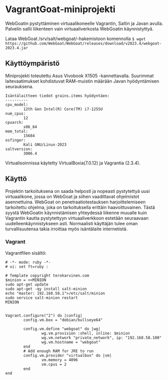 # VagrantGoat-miniprojekti
WebGoatin pystyttäminen virtuaalikoneelle Vagrantin, Saltin ja Javan avulla. Palvelin sallii liikenteen vain virtuaaliverkosta WebGoatin käynnistyttyä. 

Lataa WebGoat /srv/salt/webgoat/-hakemistoon komennolla ``$ wget https://github.com/WebGoat/WebGoat/releases/download/v2023.4/webgoat-2023.4.jar``


## Käyttöympäristö

Miniprojekti toteutettu Asus Vivobook X1505 -kannettavalla. Suurimmat laitevaatimukset kohdistuvat RAM-muistin määrään Javan hyödyntämisen seurauksena. 

```
Isäntälaitteen tiedot grains.items hyödyntäen:
----------
cpu_model:
        12th Gen Intel(R) Core(TM) i7-1255U
num_cpus:
        12
cpuarch:
        x86_64
mem_total:
        15684
osfinger:
        Kali GNU/Linux-2023
saltversion:
        3006.4
````

Virtualisoinnissa käytetty VirtualBoxia(7.0.12) ja Vagrantia (2.3.4).

## Käyttö 

Projektin tarkoituksena on saada helposti ja nopeasti pystytettyä uusi virtuaalikone, jossa on WebGoat ja siihen vaadittavat ohjelmistot asennettuina. WebGoat on penetraatiotestauksen harjoittelemiseen tarkoitettu ohjelma, joka on tarkoituksella erittäin haavoittuvainen. Tästä syystä WebGoatin käynnistämisen yhteydessä liikenne muualle kuin Vagrantin kautta pystytettyyn virtuaaliverkkoon estetään seuraavaan uudelleenkäynnistykseen asti. Normaalisti käyttäjän tulee oman turvallisuutensa takia irroittaa myös isäntälaite internetistä.

### Vagrant

Vagrantfilen sisältö:

````
# -*- mode: ruby -*-
# vi: set ft=ruby :

# Template copyright terokarvinen.com
$minion = <<MINION
sudo apt-get update
sudo apt-get -qy install salt-minion
echo "master: 192.168.58.1">/etc/salt/minion
sudo service salt-minion restart
MINION


Vagrant.configure("2") do |config|
        config.vm.box = "debian/bullseye64"

        config.vm.define "webgoat" do |wg|
                wg.vm.provision :shell, inline: $minion
                wg.vm.network "private_network", ip: "192.168.58.100"
                wg.vm.hostname = "webgoat"
        end
        # Add enough RAM for JRE to run
        config.vm.provider "virtualbox" do |vm|
                vm.memory = 4096
                vm.cpus = 2
        end
end

````
